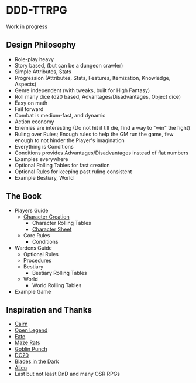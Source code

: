 # DDD-TTRPG

Work in progress

## Design Philosophy

- Role-play heavy
- Story based, (but can be a dungeon crawler)
- Simple Attributes, Stats
- Progression (Attributes, Stats, Features, Itemization, Knowledge, Aspects)
- Genre independent (with tweaks, built for High Fantasy)
- Roll many dice (d20 based, Advantages/Disadvantages, Object dice)
- Easy on math
- Fail forward
- Combat is medium-fast, and dynamic
- Action economy
- Enemies are interesting (Do not hit it till die, find a way to "win" the fight)
- Ruling over Rules; Enough rules to help the GM run the game, few enough to not hinder the Player's imagination
- Everything is Conditions
- Conditions provides Advantages/Disadvantages instead of flat numbers
- Examples everywhere
- Optional Rolling Tables for fast creation
- Optional Rules for keeping past ruling consistent
- Example Bestiary, World

## The Book

- Players Guide
  - [Character Creation](./character_creation.md)
    - Character Rolling Tables
    - [Character Sheet](./CharacterSheet.ods)
  - Core Rules
    - Conditions
- Wardens Guide
  - Optional Rules
  - Procedures
  - Bestiary
    - Bestiary Rolling Tables
  - World
    - World Rolling Tables
- Example Game

## Inspiration and Thanks

- [Cairn](https://cairnrpg.com/)
- [Open Legend](https://openlegendrpg.com/)
- [Fate](https://fate-srd.com)
- [Maze Rats](https://questingblog.com/maze-rats-now-available/)
- [Goblin Punch](https://goblinpunch.blogspot.com/)
- [DC20](https://thedungeoncoach.com/pages/dc20)
- [Blades in the Dark](https://bladesinthedark.com/)
- [Alien](https://freeleaguepublishing.com/games/alien/)
- Last but not least DnD and many OSR RPGs
